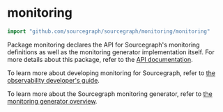 # monitoring

```go
import "github.com/sourcegraph/sourcegraph/monitoring/monitoring"
```

Package monitoring declares the API for Sourcegraph's monitoring definitions as well as the monitoring generator implementation itself.
For more details about this package, refer to the [API documentation](https://sourcegraph.com/github.com/sourcegraph/sourcegraph/-/docs/monitoring/monitoring).

To learn more about developing monitoring for Sourcegraph, refer to [the observability developer's guide](https://docs.sourcegraph.com/dev/background-information/observability).

To learn more about the Sourcegraph monitoring generator, refer to [the monitoring generator overview](https://docs.sourcegraph.com/dev/background-information/observability/monitoring-generator).
